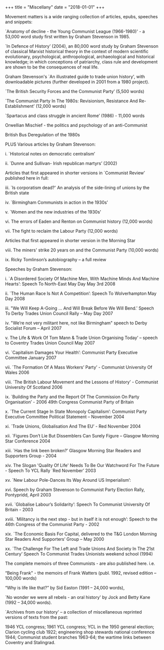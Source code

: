 +++
title = "Miscellany"
date = "2018-01-01"
+++

Movement matters is a wide ranging collection of articles, epubs, speeches and snippets:

\`Anatomy of decline - the Young Communist League (1966-1980)' - a 53,000 word study first written by Graham Stevenson in 1985.

\`In Defence of History’ (2004), an 80,000 word study by Graham Stevenson of classical Marxist historical theory in the context of modern scientific evolutionary, psychological, anthropological, archaeological and historical knowledge; in which conceptions of patriarchy, class rule and development are shown to be the consequences of real life.

Graham Stevenson's \`An illustrated guide to trade union history', with downloadable pictures (further developed in 2001 from a 1980 project).

\`The British Security Forces and the Communist Party’ (5,500 words)

\`The Communist Party In The 1980s: Revisionism, Resistance And Re-Establishment’ (12,000 words)

\`Spartacus and class struggle in ancient Rome’ (1986) - 11,000 words

Orwellian Mischief - the politics and psychology of an anti-Communist

British Bus Deregulation of the 1980s

PLUS Various articles by Graham Stevenson:

i. \`Historical notes on democratic centralism’

ii. \`Dunne and Sullivan- Irish republican martyrs’ (2002)

Articles that first appeared in shorter versions in \`Communist Review’ published here in full:

iii. \`Is corporatism dead?' An analysis of the side-lining of unions by the British state

iv. \`Birmingham Communists in action in the 1930s’

v. \`Women and the new industries of the 1930s'

vi. The errors of Eaden and Renton on Communist history (12,000 words)

vii. The fight to reclaim the Labour Party (12,000 words)

Articles that first appeared in shorter version in the Morning Star

viii. The miners' strike 20 years on and the Communist Party (10,000 words)

ix. Ricky Tomlinson’s autobiography – a full review

Speeches by Graham Stevenson:

i. \`A Disordered Society Of Machine Men, With Machine Minds And Machine Hearts’: Speech To North-East May Day May 3rd 2008

ii. \`The Human Race Is Not A Competition’: Speech To Wolverhampton May Day 2008

iii. "We Will Keep A-Going ... And Will Break Before We Will Bend.’ Speech To Derby Trades Union Council Rally – May Day 2007

iv. "We’re not very militant here, not like Birmingham" speech to Derby Socialist Forum – April 2007

v. The Life & Work Of Tom Mann & Trade Union Organising Today’ – speech to Coventry Trades Union Council May 2007

vi. \`Capitalism Damages Your Health’: Communist Party Executive Committee January 2007

vii. \`The Formation Of A Mass Workers’ Party’ - Communist University Of Wales 2006

viii. \`The British Labour Movement and the Lessons of History’ - Communist University Of Scotland 2006

ix. \`Building the Party and the Report Of The Commission On Party Organisation’ - 2006 49th Congress Communist Party of Britain

x. \`The Current Stage In State Monopoly Capitalism’: Communist Party Executive Committee Political Statement – November 2004

xi. \`Trade Unions, Globalisation And The EU’ - Red November 2004

xii. \`Figures Don’t Lie But Dissemblers Can Surely Figure – Glasgow Morning Star Conference 2004

xiii. \`Has the link been broken?’ Glasgow Morning Star Readers and Supporters Group - 2004

xiv. The Slogan 'Quality Of Life' Needs To Be Our Watchword For The Future - Speech To YCL Rally \`Red November’ 2003

xv. \`New Labour Pole-Dances Its Way Around US Imperialism’:

xvi. Speech by Graham Stevenson to Communist Party Election Rally, Pontypridd, April 2003

xvii. \`Globalise Labour’s Solidarity’: Speech To Communist University Of Britain - 2003

xviii. \`Militancy is the next step - but in itself it is not enough’: Speech to the 46th Congress of the Communist Party - 2002

xix. \`The Economic Basis For Capital, delivered to the T&G London Morning Star Readers And Supporters’ Group – May 2000

xx. \`The Challenge For The Left and Trade Unions And Society In The 21st Century’ Speech To Communist Trades Unionists weekend school (1994)

The complete memoirs of three Communists - are also published here. i.e.

“Being Frank" - the memoirs of Frank Watters (publ. 1992, revised edition – 100,000 words)

“Why is life like that?” by Sid Easton (1991 – 24,000 words),

\`No wonder we were all rebels - an oral history' by Jock and Betty Kane (1992 – 34,000 words).

\`Archives from our history' – a collection of miscellaneous reprinted versions of texts from the past:

1946 YCL congress; 1961 YCL congress; YCL in the 1950 general election; Clarion cycling club 1922; engineering shop stewards national conference 1944; Communist student branches 1963-64; the wartime links between Coventry and Stalingrad.
